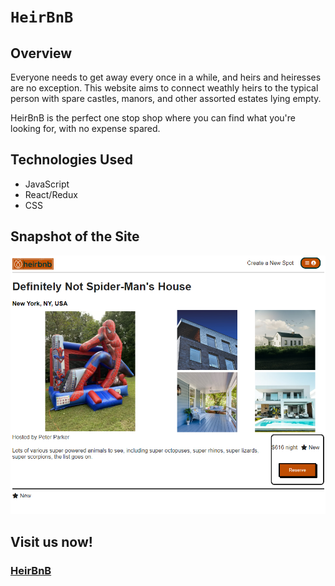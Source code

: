 # `HeirBnB`

## Overview

Everyone needs to get away every once in a while, and heirs and heiresses are no exception. This website aims to connect weathly heirs to the typical person with spare castles, manors, and other assorted estates lying empty.

HeirBnB is the perfect one stop shop where you can find what you're looking for, with no expense spared.

## Technologies Used
* JavaScript
* React/Redux
* CSS

## Snapshot of the Site

![Example Page of a Spot](<./backend/utils/images/Project Showcase 10.30.23.png>)

## Visit us now!

### [HeirBnB](https://heirbnb-qtda.onrender.com/)

